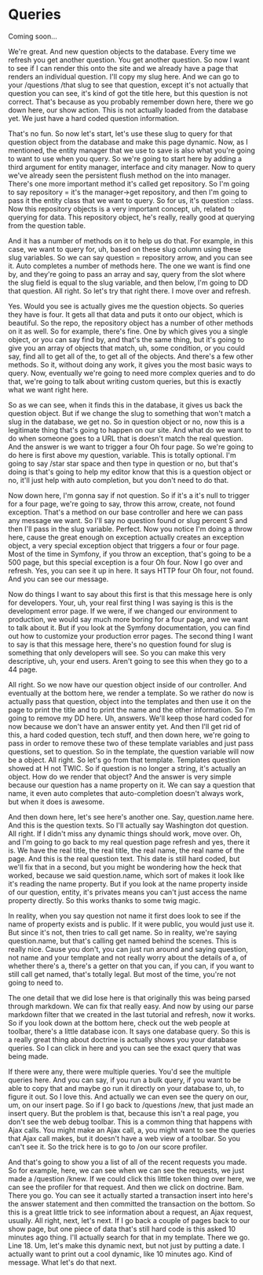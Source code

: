 # Queries

Coming soon...

We're great. And new question objects to the database. Every time we refresh you get
another question. You get another question. So now I want to see if I can render this
onto the site and we already have a page that renders an individual question. I'll
copy my slug here. And we can go to your /questions /that slug to see that question,
except it's not actually that question you can see, it's kind of got the title here,
but this question is not correct. That's because as you probably remember down here,
there we go down here, our show action. This is not actually loaded from the database
yet. We just have a hard coded question information.

That's no fun. So now let's start, let's use these slug to query for that question
object from the database and make this page dynamic. Now, as I mentioned, the entity
manager that we use to save is also what you're going to want to use when you query.
So we're going to start here by adding a third argument for entity manager, interface
and city manager. Now to query we've already seen the persistent flush method on the
into manager. There's one more important method it's called get repository. So I'm
going to say repository = it's the manager->get repository, and then I'm going to
pass it the entity class that we want to query. So for us, it's question ::class. Now
this repository objects is a very important concept, uh, related to querying for
data. This repository object, he's really, really good at querying from the question
table.

And it has a number of methods on it to help us do that. For example, in this case,
we want to query for, uh, based on these slug column using these slug variables. So
we can say question = repository arrow, and you can see it. Auto completes a number
of methods here. The one we want is find one by, and they're going to pass an array
and say, query from the slot where the slug field is equal to the slug variable, and
then below, I'm going to DD that question. All right. So let's try that right there.
I move over and refresh.

Yes. Would you see is actually gives me the question objects. So queries they have is
four. It gets all that data and puts it onto our object, which is beautiful. So the
repo, the repository object has a number of other methods on it as well. So for
example, there's fine. One by which gives you a single object, or you can say find
by, and that's the same thing, but it's going to give you an array of objects that
match, uh, some condition, or you could say, find all to get all of the, to get all
of the objects. And there's a few other methods. So it, without doing any work, it
gives you the most basic ways to query. Now, eventually we're going to need more
complex queries and to do that, we're going to talk about writing custom queries, but
this is exactly what we want right here.

So as we can see, when it finds this in the database, it gives us back the question
object. But if we change the slug to something that won't match a slug in the
database, we get no. So in question object or no, now this is a legitimate thing
that's going to happen on our site. And what do we want to do when someone goes to a
URL that is doesn't match the real question. And the answer is we want to trigger a
four Oh four page. So we're going to do here is first above my question, variable.
This is totally optional. I'm going to say /star star space and then type in question
or no, but that's doing is that's going to help my editor know that this is a
question object or no, it'll just help with auto completion, but you don't need to do
that.

Now down here, I'm gonna say if not question. So if it's a it's null to trigger for a
four page, we're going to say, throw this arrow, create, not found exception. That's
a method on our base controller and here we can pass any message we want. So I'll say
no question found or slug percent S and then I'll pass in the slug variable. Perfect.
Now you notice I'm doing a throw here, cause the great enough on exception actually
creates an exception object, a very special exception object that triggers a four or
four page. Most of the time in Symfony, if you throw an exception, that's going to be
a 500 page, but this special exception is a four Oh four. Now I go over and refresh.
Yes, you can see it up in here. It says HTTP four Oh four, not found. And you can see
our message.

Now do things I want to say about this first is that this message here is only for
developers. Your, uh, your real first thing I was saying is this is the development
error page. If we were, if we changed our environment to production, we would say
much more boring for a four page, and we want to talk about it. But if you look at
the Symfony documentation, you can find out how to customize your production error
pages. The second thing I want to say is that this message here, there's no question
found for slug is something that only developers will see. So you can make this very
descriptive, uh, your end users. Aren't going to see this when they go to a 44 page.

All right. So we now have our question object inside of our controller. And
eventually at the bottom here, we render a template. So we rather do now is actually
pass that question, object into the templates and then use it on the page to print
the title and to print the name and the other information. So I'm going to remove my
DD here. Uh, answers. We'll keep those hard coded for now because we don't have an
answer entity yet. And then I'll get rid of this, a hard coded question, tech stuff,
and then down here, we're going to pass in order to remove these two of these
template variables and just pass questions, set to question. So in the template, the
question variable will now be a object. All right. So let's go from that template.
Templates question showed at H not TWIC. So if question is no longer a string, it's
actually an object. How do we render that object? And the answer is very simple
because our question has a name property on it. We can say a question that name, it
even auto completes that auto-completion doesn't always work, but when it does is
awesome.

And then down here, let's see here's another one. Say, question.name here. And this
is the question texts. So I'll actually say Washington dot question. All right. If I
didn't miss any dynamic things should work, move over. Oh, and I'm going to go back
to my real question page refresh and yes, there it is. We have the real title, the
real title, the real name, the real name of the page. And this is the real question
text. This date is still hard coded, but we'll fix that in a second, but you might be
wondering how the heck that worked, because we said question.name, which sort of
makes it look like it's reading the name property. But if you look at the name
property inside of our question, entity, it's privates means you can't just access
the name property directly. So this works thanks to some twig magic.

In reality, when you say question not name it first does look to see if the name of
property exists and is public. If it were public, you would just use it. But since
it's not, then tries to call get name. So in reality, we're saying question.name, but
that's calling get named behind the scenes. This is really nice. Cause you don't, you
can just run around and saying question, not name and your template and not really
worry about the details of a, of whether there's a, there's a getter on that you can,
if you can, if you want to still call get named, that's totally legal. But most of
the time, you're not going to need to.

The one detail that we did lose here is that originally this was being parsed through
markdown. We can fix that really easy. And now by using our parse markdown filter
that we created in the last tutorial and refresh, now it works. So if you look down
at the bottom here, check out the web people at toolbar, there's a little database
icon. It says one database query. So this is a really great thing about doctrine is
actually shows you your database queries. So I can click in here and you can see the
exact query that was being made.

If there were any, there were multiple queries. You'd see the multiple queries here.
And you can say, if you run a bulk query, if you want to be able to copy that and
maybe go run it directly on your database to, uh, to figure it out. So I love this.
And actually we can even see the query on our, um, on our insert page. So if I go
back to /questions /new, that just made an insert query. But the problem is that,
because this isn't a real page, you don't see the web debug toolbar. This is a common
thing that happens with Ajax calls. You might make an Ajax call, a, you might want to
see the queries that Ajax call makes, but it doesn't have a web view of a toolbar. So
you can't see it. So the trick here is to go to /on our score profiler.

And that's going to show you a list of all of the recent requests you made. So for
example, here, we can see when we can see the requests, we just made a /question
/knew. If we could click this little token thing over here, we can see the profiler
for that request. And then we click on doctrine. Bam. There you go. You can see it
actually started a transaction insert into here's the answer statement and then
committed the transaction on the bottom. So this is a great little trick to see
information about a request, an Ajax request, usually. All right, next, let's next.
If I go back a couple of pages back to our show page, but one piece of data that's
still hard code is this asked 10 minutes ago thing. I'll actually search for that in
my template. There we go. Line 18. Um, let's make this dynamic next, but not just by
putting a date. I actually want to print out a cool dynamic, like 10 minutes ago.
Kind of message. What let's do that next.

